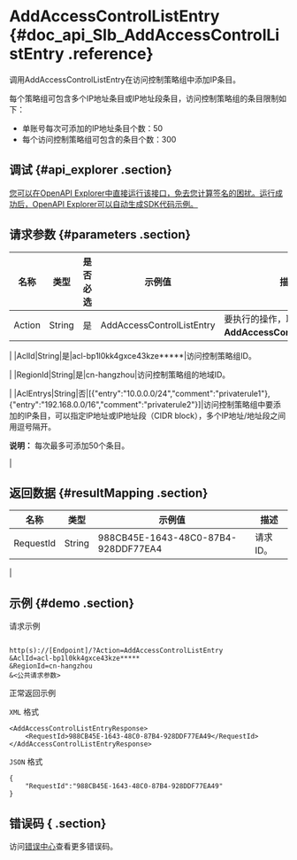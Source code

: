 # AddAccessControlListEntry {#doc_api_Slb_AddAccessControlListEntry .reference}

调用AddAccessControlListEntry在访问控制策略组中添加IP条目。

每个策略组可包含多个IP地址条目或IP地址段条目，访问控制策略组的条目限制如下：

-   单账号每次可添加的IP地址条目个数：50
-   每个访问控制策略组可包含的条目个数：300

## 调试 {#api_explorer .section}

[您可以在OpenAPI Explorer中直接运行该接口，免去您计算签名的困扰。运行成功后，OpenAPI Explorer可以自动生成SDK代码示例。](https://api.aliyun.com/#product=Slb&api=AddAccessControlListEntry&type=RPC&version=2014-05-15)

## 请求参数 {#parameters .section}

|名称|类型|是否必选|示例值|描述|
|--|--|----|---|--|
|Action|String|是|AddAccessControlListEntry|要执行的操作，取值：**AddAccessControlListEntry**。

 |
|AclId|String|是|acl-bp1l0kk4gxce43kze\*\*\*\*\*|访问控制策略组ID。

 |
|RegionId|String|是|cn-hangzhou|访问控制策略组的地域ID。

 |
|AclEntrys|String|否|\[\{"entry":"10.0.0.0/24","comment":"privaterule1"\},\{"entry":"192.168.0.0/16","comment":"privaterule2"\}\]|访问控制策略组中要添加的IP条目，可以指定IP地址或IP地址段（CIDR block），多个IP地址/地址段之间用逗号隔开。

 **说明：** 每次最多可添加50个条目。

 |

## 返回数据 {#resultMapping .section}

|名称|类型|示例值|描述|
|--|--|---|--|
|RequestId|String|988CB45E-1643-48C0-87B4-928DDF77EA4|请求ID。

 |

## 示例 {#demo .section}

请求示例

``` {#request_demo}

http(s)://[Endpoint]/?Action=AddAccessControlListEntry
&AclId=acl-bp1l0kk4gxce43kze*****
&RegionId=cn-hangzhou
&<公共请求参数>

```

正常返回示例

`XML` 格式

``` {#xml_return_success_demo}
<AddAccessControlListEntryResponse>
    <RequestId>988CB45E-1643-48C0-87B4-928DDF77EA49</RequestId>
</AddAccessControlListEntryResponse>
```

`JSON` 格式

``` {#json_return_success_demo}
{
	"RequestId":"988CB45E-1643-48C0-87B4-928DDF77EA49"
}
```

## 错误码 { .section}

访问[错误中心](https://error-center.alibabacloud.com/status/product/Slb)查看更多错误码。

